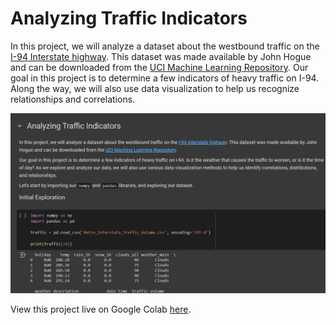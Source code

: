 # Analyzing Traffic Indicators
In this project, we will analyze a dataset about the westbound traffic on the [I-94 Interstate highway](https://en.wikipedia.org/wiki/Interstate_94). This dataset was made available by John Hogue and can be downloaded from the [UCI Machine Learning Repository](https://archive.ics.uci.edu/dataset/492/metro+interstate+traffic+volume). Our goal in this project is to determine a few indicators of heavy traffic on I-94. Along the way, we will also use data visualization to help us recognize relationships and correlations.

[![Analyzing Traffic Indicators](traffic-indicator-analysis.png)](https://colab.research.google.com/drive/1FoiO2LyK2Z33O4YceULpcIJvxkKZGtDC?usp=sharing)

View this project live on Google Colab [here](https://colab.research.google.com/drive/1FoiO2LyK2Z33O4YceULpcIJvxkKZGtDC?usp=sharing).
